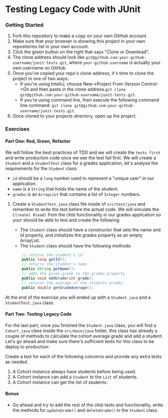 # Testing Legacy Code with JUnit

### Getting Started
1. Fork this repository to make a copy on your own GitHub account.
1. Make sure that your browser is showing this project in your own repositories list in your own account.
1. Click the green button on the right that says "Clone or Download". 
1. The clone address should look like `git@github.com:your-github-username/junit-tests.git`, where `your-github-username` is actually your own username on GitHub.
1. Once you've copied your repo's clone address, it's time to clone the project in one of two ways: 
    - If you're using IntelliJ, choose New->Project From Version Control->Git and then paste in the clone address.`git clone git@github.com:your-github-username/junit-tests.git`.
    - If you're using command line, then execute the following command line command: `git clone git@github.com:your-github-username/junit-tests.git`.
1. Once cloned to your projects directory, open up the project.

### Exercises

#### Part One: Red, Green, Refactor 

We will follow the best practices of TDD and we will create the `tests first` and write production code once we see the test fail first. We will create a `Student` and a `StudentTest` class for a grades application, let's analyse the requirements for the `Student` class:
 
- `id` should be a `long` number used to represent a "unique user" in our application.
- `name` is a `String` that holds the name of the student.
- `grades` is an `ArrayList` that contains a list of `Integer` numbers.

1. Create a `StudentTest.java` class file inside of `src/test/java` and remember to write the test before the actual code. We will simulate the `C(reate) R(ead)` from the `CRUD` functionality in our grades application so your should be able to test and create the following:

    - The `Student` class should have a constructor that sets the name and id property, and initializes the grades property as an empty ArrayList.
    - The `Student` class should have the following methods:
    ```java
        // returns the student's id
        public long getId();  
        // returns the student's name
        public String getName();
        // adds the given grade to the grades property
        public void addGrade(int grade);
        // returns the average of the students grades
        public double getGradeAverage();
    ```
At the end of the exercise you will ended up with a `Student.java` and a `StudentTest.java` class.

#### Part Two: Testing Legacy Code

For the last part, once you finished the `Student.java` class, you will find a `Cohort.java` class inside the `src/main/java` folder, this class has already a couple of methods to calculate the cohort average grade and add a student. Let's go ahead and make sure there's sufficient tests for this class to be deploy to production:

Create a test for each of the following concerns and provide any extra tests as needed. 

1. A Cohort instance always have students before being used.
1. A Cohort instance can add a `Student` to the `List` of students.
1. A Cohort instance can get the list of students.

#### Bonus

- Go ahead and try to add the rest of the `CRUD` tests and functionality, write the methods for `updateGrade()` and `deleteGrade()` in the `Student` class.